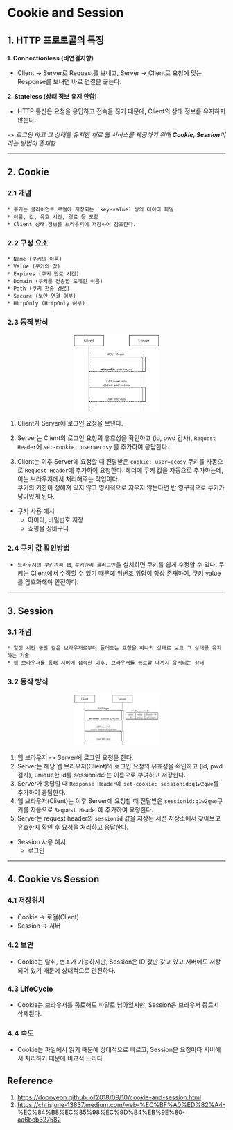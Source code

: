 # Cookie and Session
## 1. HTTP 프로토콜의 특징
__1. Connectionless (비연결지향)__   
* Client -> Server로 Request를 보내고, Server -> Client로 요청에 맞는 Response를 보내면 바로 연결을 끊는다.   

__2. Stateless (상태 정보 유지 안함)__
* HTTP 통신은 요청을 응답하고 접속을 끊기 때문에, Client의 상태 정보를 유지하지 않는다.

_-> 로그인 하고 그 상태를 유지한 채로 웹 서비스를 제공하기 위해 <strong>Cookie, Session</strong>이라는 방법이 존재함_

---
## 2. Cookie
### 2.1 개념
    * 쿠키는 클라이언트 로컬에 저장되는 `key-value` 쌍의 데이터 파일
    * 이름, 값, 유효 시간, 경로 등 포함
    * Client 상태 정보를 브라우저에 저장하여 참조한다.
### 2.2 구성 요소
    * Name (쿠키의 이름)
    * Value (쿠키의 값)
    * Expires (쿠키 만료 시간)
    * Domain (쿠키를 전송할 도메인 이름)
    * Path (쿠키 전송 경로)
    * Secure (보안 연결 여부)
    * HttpOnly (HttpOnly 여부)

### 2.3 동작 방식
<p align="center">
<img src = "../images/web_cookie_seqDiagram_01.png" alt='OptSub' width="40%" height='40%' class='center'>  
</p>

1. Client가 Server에 로그인 요청을 보낸다.

2. Server는 Client의 로그인 요청의 유효성을 확인하고 (id, pwd 검사), `Request Header`에 `set-cookie: user=ecosy` 를 추가하여 응답한다.

3. Client는 이후 Server에 요청할 때 전달받은 `cookie: user=ecosy` 쿠키를 자동으로 `Request Header`에 추가하여 요청한다. 헤더에 쿠키 값을 자동으로 추가하는데, 이는 브라우저에서 처리해주는 작업이다.   
쿠키의 기한이 정해져 있지 않고 명시적으로 지우지 않는다면 반 영구적으로 쿠키가 남아있게 된다.

* 쿠키 사용 예시
    * 아이디, 비밀번호 저장
    * 쇼핑몰 장바구니

### 2.4 쿠키 값 확인방법
* `브라우저의 쿠키관리 탭`, `쿠키관리 플러그인`을 설치하면 쿠키를 쉽게 수정할 수 있다. 쿠키는 Client에서 수정할 수 있기 때문에 위변조 위험이 항상 존재하여, 쿠키 value를 암호화해야 안전하다.

---
## 3. Session
### 3.1 개념
    * 일정 시간 동안 같은 브라우저로부터 들어오는 요청을 하나의 상태로 보고 그 상태를 유지하는 기술
    * 웹 브라우저를 통해 서버에 접속한 이후, 브라우저를 종료할 때까지 유지되는 상태

### 3.2 동작 방식
<p align="center">
<img src = "../images/web_session_seqDiagram_02.png" alt='OptSub' width="40%" height='40%' class='center'>  
</p>

1. 웹 브라우저 -> Server에 로그인 요청을 한다.
2. Server는 해당 웹 브라우저(Client)의 로그인 요청의 유효성을 확인하고 (id, pwd 검사), unique한 id를 sessionid라는 이름으로 부여하고 저장한다.
3. Server가 응답할 때 `Response Header`에 `set-cookie: sessionid:q1w2qwe`를 추가하여 응답한다.
4. 웹 브라우저(Client)는 이후 Server에 요청할 때 전달받은 `sessionid:q1w2qwe`쿠키를 자동으로 `Request Header`에 추가하여 요청한다.
5. Server는 request header의 `sessionid` 값을 저장된 세션 저장소에서 찾아보고 유효한지 확인 후 요청을 처리하고 응답한다.

* Session 사용 예시
    * 로그인
---
## 4. Cookie vs Session
### 4.1 저장위치
* Cookie -> 로컬(Client)
* Session -> 서버

### 4.2 보안
* Cookie는 탈취, 변조가 가능하지만, Session은 ID 값만 갖고 있고 서버에도 저장되어 있기 때문에 상대적으로 안전하다.

### 4.3 LifeCycle
* Cookie는 브라우저를 종료해도 파일로 남아있지만, Session은 브라우저 종료시 삭제된다.

### 4.4 속도
* Cookie는 파일에서 읽기 때문에 상대적으로 빠르고, Session은 요청마다 서버에서 처리하기 때문에 비교적 느리다.

## Reference
1. https://doooyeon.github.io/2018/09/10/cookie-and-session.html
2. https://chrisjune-13837.medium.com/web-%EC%BF%A0%ED%82%A4-%EC%84%B8%EC%85%98%EC%9D%B4%EB%9E%80-aa6bcb327582